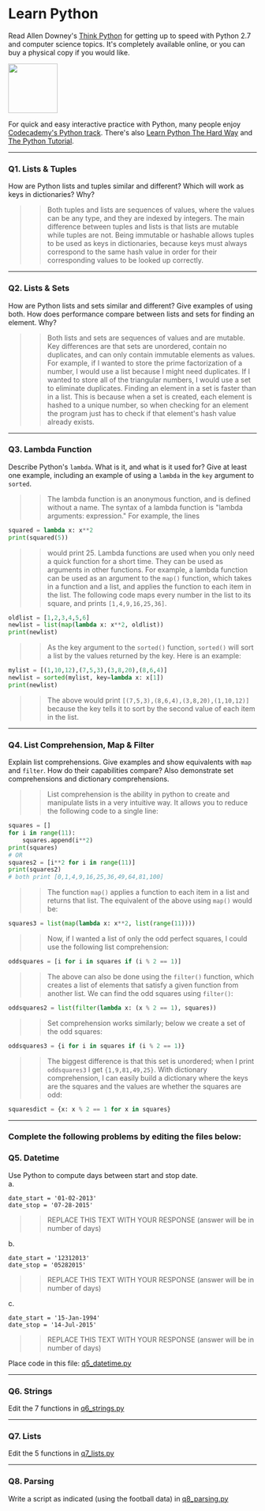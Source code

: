 # Learn Python

Read Allen Downey's [Think Python](http://www.greenteapress.com/thinkpython/) for getting up to speed with Python 2.7 and computer science topics. It's completely available online, or you can buy a physical copy if you would like.

<a href="http://www.greenteapress.com/thinkpython/"><img src="img/think_python.png" style="width: 100px;" target="_blank"></a>

For quick and easy interactive practice with Python, many people enjoy [Codecademy's Python track](http://www.codecademy.com/en/tracks/python). There's also [Learn Python The Hard Way](http://learnpythonthehardway.org/book/) and [The Python Tutorial](https://docs.python.org/2/tutorial/).

---

### Q1. Lists &amp; Tuples

How are Python lists and tuples similar and different? Which will work as keys in dictionaries? Why?

>> Both tuples and lists are sequences of values, where the values can be any type, and they are indexed by integers. The main difference between tuples and lists is that lists are mutable while tuples are not. Being immutable or hashable allows tuples to be used as keys in dictionaries, because keys must always correspond to the same hash value in order for their corresponding values to be looked up correctly.

---

### Q2. Lists &amp; Sets

How are Python lists and sets similar and different? Give examples of using both. How does performance compare between lists and sets for finding an element. Why?

>> Both lists and sets are sequences of values and are mutable. Key differences are that sets are unordered, contain no duplicates, and can only contain immutable elements as values. For example, if I wanted to store the prime factorization of a number, I would use a list because I might need duplicates. If I wanted to store all of the triangular numbers, I would use a set to eliminate duplicates. Finding an element in a set is faster than in a list. This is because when a set is created, each element is hashed to a unique number, so when checking for an element the program just has to check if that element's hash value already exists.

---

### Q3. Lambda Function

Describe Python's `lambda`. What is it, and what is it used for? Give at least one example, including an example of using a `lambda` in the `key` argument to `sorted`.

>> The lambda function is an anonymous function, and is defined without a name. The syntax of a lambda function is "lambda arguments: expression." For example, the lines
```python
squared = lambda x: x**2
print(squared(5))
```
>> would print 25.
Lambda functions are used when you only need a quick function for a short time. They can be used as arguments in other functions. For example, a lambda function can be used as an argument to the ```map()``` function, which takes in a function and a list, and applies the function to each item in the list. The following code maps every number in the list to its square, and prints ```[1,4,9,16,25,36]```.
```python
oldlist = [1,2,3,4,5,6]
newlist = list(map(lambda x: x**2, oldlist))
print(newlist)
```
>> As the key argument to the ```sorted()``` function, ```sorted()``` will sort a list by the values returned by the key. Here is an example:
```python
mylist = [(1,10,12),(7,5,3),(3,8,20),(8,6,4)]
newlist = sorted(mylist, key=lambda x: x[1])
print(newlist)
```
>> The above would print ```[(7,5,3),(8,6,4),(3,8,20),(1,10,12)]``` because the key tells it to sort by the second value of each item in the list.

---

### Q4. List Comprehension, Map &amp; Filter

Explain list comprehensions. Give examples and show equivalents with `map` and `filter`. How do their capabilities compare? Also demonstrate set comprehensions and dictionary comprehensions.

>> List comprehension is the ability in python to create and manipulate lists in a very intuitive way. It allows you to reduce the following code to a single line:
```python
squares = []
for i in range(11):
    squares.append(i**2)
print(squares)
# OR
squares2 = [i**2 for i in range(11)]
print(squares2)
# both print [0,1,4,9,16,25,36,49,64,81,100]
```
>> The function `map()` applies a function to each item in a list and returns that list. The equivalent of the above using `map()` would be:
```python
squares3 = list(map(lambda x: x**2, list(range(11))))
```
>> Now, if I wanted a list of only the odd perfect squares, I could use the following list comprehension:
```python
oddsquares = [i for i in squares if (i % 2 == 1)]
```
>> The above can also be done using the `filter()` function, which creates a list of elements that satisfy a given function from another list. We can find the odd squares using `filter()`:
```python
oddsquares2 = list(filter(lambda x: (x % 2 == 1), squares))
```
>> Set comprehension works similarly; below we create a set of the odd squares:
```python
oddsquares3 = {i for i in squares if (i % 2 == 1)}
```
>> The biggest difference is that this set is unordered; when I print `oddsquares3` I get `{1,9,81,49,25}`. With dictionary comprehension, I can easily build a dictionary where the keys are the squares and the values are whether the squares are odd:
```python
squaresdict = {x: x % 2 == 1 for x in squares}
```

---

### Complete the following problems by editing the files below:

### Q5. Datetime
Use Python to compute days between start and stop date.   
a.  

```
date_start = '01-02-2013'    
date_stop = '07-28-2015'
```

>> REPLACE THIS TEXT WITH YOUR RESPONSE (answer will be in number of days)

b.  
```
date_start = '12312013'  
date_stop = '05282015'  
```

>> REPLACE THIS TEXT WITH YOUR RESPONSE (answer will be in number of days)

c.  
```
date_start = '15-Jan-1994'      
date_stop = '14-Jul-2015'  
```

>> REPLACE THIS TEXT WITH YOUR RESPONSE  (answer will be in number of days)

Place code in this file: [q5_datetime.py](python/q5_datetime.py)

---

### Q6. Strings
Edit the 7 functions in [q6_strings.py](python/q6_strings.py)

---

### Q7. Lists
Edit the 5 functions in [q7_lists.py](python/q7_lists.py)

---

### Q8. Parsing
Write a script as indicated (using the football data) in [q8_parsing.py](python/q8_parsing.py)





